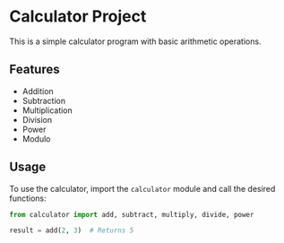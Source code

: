 # Calculator Project

This is a simple calculator program with basic arithmetic operations.

## Features
- Addition
- Subtraction
- Multiplication
- Division
- Power
- Modulo

## Usage
To use the calculator, import the `calculator` module and call the desired functions:

```python
from calculator import add, subtract, multiply, divide, power

result = add(2, 3)  # Returns 5